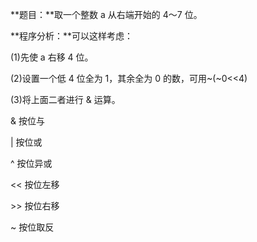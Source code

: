 **题目：**取一个整数 a 从右端开始的 4～7 位。

**程序分析：**可以这样考虑：

(1)先使 a 右移 4 位。

(2)设置一个低 4 位全为 1，其余全为 0 的数，可用~(~0<<4)

(3)将上面二者进行 & 运算。



&     按位与

  |     按位或

  ^     按位异或

  <<   按位左移

  \>>   按位右移

  ~    按位取反